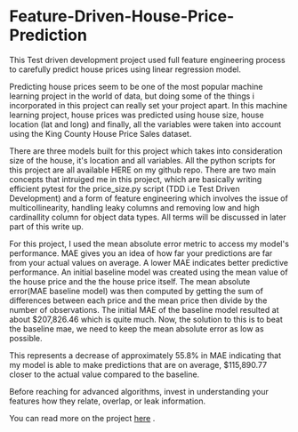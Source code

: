 # Feature-Driven-House-Price-Prediction
This Test driven development project used full feature engineering process to carefully predict house prices using linear regression model.

Predicting house prices seem to be one of the most popular machine learning project in the world of data, but doing some of the things i incorporated in this project can really set your project apart. In this machine learning project, house prices was predicted using house size, house location (lat and long) and finally, all the variables were taken into account using the King County House Price Sales dataset.

There are three models built for this project which takes into consideration size of the house, it's location and all variables. All the python scripts for this project are all available HERE on my github repo. There are two main concepts that intruiged me in this project, which are basically writing efficient pytest for the price_size.py script (TDD i.e Test Driven Development) and a form of feature engineering which involves the issue of multicollinearity, handling leaky columns and removing low and high cardinallity column for object data types. All terms will be discussed in later part of this write up.


For this project, I used the mean absolute error metric to access my model's performance. MAE gives you an idea of how far your predictions are far from your actual values on average. A lower MAE indicates better predictive performance.
An initial baseline model was created using the mean value of the house price and the the house price itself. The mean absolute error(MAE baseline model) was then computed by getting the sum of differences between each price and the mean price then divide by the number of observations. The initial MAE of the baseline model resulted at about $207,826.46 which is quite much. Now, the solution to this is to beat the baseline mae, we need to keep the mean absolute error as low as possible.


This represents a decrease of approximately 55.8% in MAE indicating that my model is able to make predictions that are on average, $115,890.77 closer to the actual value compared to the baseline.


Before reaching for advanced algorithms, invest in understanding your features how they relate, overlap, or leak information.

You can read more on the project [here](https://medium.com/@temitopeakinpelu98/house-price-prediction-exploring-size-location-and-full-feature-engineering-with-regression-0e5a8807c9d4) .
